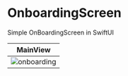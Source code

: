 # OnboardingScreen
 Simple OnBoardingScreen in SwiftUI
 
 | MainView  |
| ------------- |
| ![onboarding](https://github.com/dsm5e/OnboardingScreen/assets/88927934/3d0baa02-419d-4ce5-85e2-c7ab200451be) |



